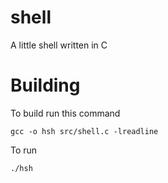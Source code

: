 # shell
A little shell written in C

# Building
To build run this command
```
gcc -o hsh src/shell.c -lreadline
```

To run
```
./hsh
```
